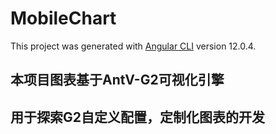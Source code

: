 # MobileChart

This project was generated with [Angular CLI](https://github.com/angular/angular-cli) version 12.0.4.

## 本项目图表基于AntV-G2可视化引擎

## 用于探索G2自定义配置，定制化图表的开发